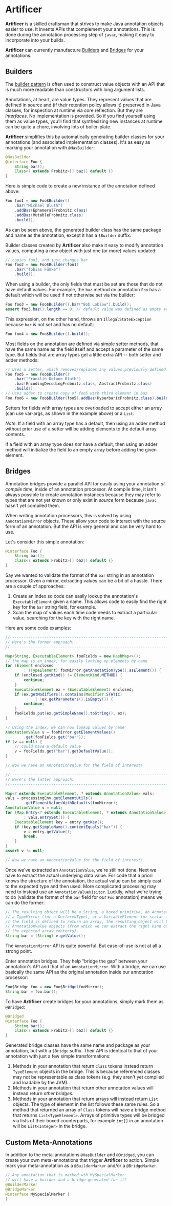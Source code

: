 # Artificer
**Artificer** is a skilled craftsman that strives to make Java annotation objects easier to use. It invents APIs that complement your annotations. This is done during the annotation processing step of `javac`, making it easy to incorporate into your builds.

**Artificer** can currently manufacture [Builders](#builders) and [Bridges](#bridges) for your annotations.

## Builders
The [builder pattern](https://en.wikipedia.org/wiki/Builder_pattern) is often used to construct value objects with an API that is much more readable than constructors with long argument lists.

Annotations, at heart, are value types. They represent values that are defined in source and (if their retention policy allows it) preserved in Java classes, for inspection at runtime via core reflection. But they are *interfaces*. No implementation is provided. So if you find yourself using them as value types, you'll find that synthesizing new instances at runtime can be quite a chore, involving lots of boiler-plate.

**Artificer** simplifies this by automatically generating builder classes for your annotations (and associated implementation classes). It's as easy as marking your annotation with `@HasBuilder`:

```java
@HasBuilder
@interface Foo {
	String bar();
	Class<? extends Frobitz>[] baz() default {}
}
```

Here is simple code to create a new instance of the annotation defined above:

```java
Foo foo1 = new Foo$Builder()
    .bar("Michael Bluth")
    .addBaz(EphemeralFrobnitz.class)
    .addBaz(MutableFrobnitz.class)
    .build();
```

As can be seen above, the generated builder class has the same package and name as the annotation, except it has a `$Builder` suffix.

Builder classes created by **Artificer** also make it easy to modify annotation values, computing a new object with just one (or more) values updated:

```java
// copies foo1, and just changes bar
Foo foo2 = new Foo$Builder(foo1)
    .bar("Tobias Fünke")
    .build();
```

When using a builder, the only fields that must be set are those that do not have default values. For example, the `baz` method on annotation `Foo` has a default which will be used if not otherwise set via the builder:

```java
Foo foo3 = new Foo$Builder().bar("Bob Loblaw").build();
assert foo3.baz().length == 0; // default value was defined as empty array
```

This expression, on the other hand, throws an `IllegalStateException` because `bar` is not set and has no default:

```java
Foo foo4 = new Foo$Builder().build();
```

Most fields on the annotation are defined via simple setter methods, that have the same name as the field itself and accept a parameter of the same type. But fields that are array types get a little extra API -- both setter and adder methods:

```java
// Uses a setter, which removes/replaces any values previously defined
Foo foo5 = new Foo$Builder()
    .bar("Franklin Delano Bluth")
    .baz(EncodingDecodingFrobnitz.class, AbstractFrobnitz.class)
    .build();
// Uses adder to create copy of foo5 with third element in baz
Foo foo6 = new Foo$Builder(foo5).addBaz(HyperbaricFrobnitz.class).build();
```

Setters for fields with array types are overloaded to accept either an array (can use var-args, as shown in the example above) or a `List`.

*Note*: If a field with an array type has a default, then using an adder method without prior use of a setter will be adding elements to the default array contents.

If a field with an array type does *not* have a default, then using an adder method will initialize the field to an empty array before adding the given element.

## Bridges
Annotation bridges provide a parallel API for easily using your annotation *at compile time*, inside of an annotation processor. At compile time, it isn't always possible to create annotation instances because they may refer to types that are not yet known or only exist in *source* form because `javac` hasn't yet compiled them.

When writing annotation processors, this is solved by using `AnnotationMirror` objects. These allow your code to interact with the source form of an annotation. But the API is very general and can be very hard to use.

Let's consider this simple annotation:
```java
@interface Foo {
    String bar();
    Class<? extends Frobitz>[] baz() default {}
}
```

Say we wanted to validate the format of the `bar` string in an annotation processor. Given a mirror, extracting values can be a bit of a hassle. There are a couple of approaches:

1. Create an index so code can easily lookup the annotation's `ExecutableElement` given a name. This allows code to easily find the right key for the `bar` string field, for example.
2. Scan the map of values each time code needs to extract a particular value, searching for the key with the right name.

Here are some code examples:
```java
//---------------------------------------------------------------------
// Here's the former approach:
//---------------------------------------------------------------------

Map<String, ExecutableElement> fooFields = new HashMap<>();
// the map is an index, for easily looking up elements by name
for (Element enclosed
        : (TypeElement) fooMirror.getAnnotationType().asElement()) {
    if (enclosed.getKind() != ElementKind.METHOD) {
        continue;
    }
    ExecutableElement ex = (ExecutableElement) enclosed;
    if (ex.getModifiers().contains(Modifier.STATIC)
            || !ex.getParameters().isEmpty()) {
        continue;
    }
    fooFields.put(ex.getSimpleName().toString(), ex);
}

// Using the index, we can now lookup values by name
AnnotationValue v = fooMirror.getElementValues()
        .get(fooFields.get("bar"));
if (v == null) {
    // could have a default value
    v = fooFields.get("bar").getDefaultValue();
}

// Now we have an AnnotationValue for the field of interest!

//---------------------------------------------------------------------
// Here's the latter approach:
//---------------------------------------------------------------------

Map<? extends ExecutableElement, ? extends AnnotationValue> vals;
vals = processingEnv.getElementUtils()
        .getElementValuesWithDefaults(fooMirror);
AnnotationValue v = null;
for (Map.Entry<? extends ExecutableElement, ? extends AnnotationValue> entry
        : vals.entrySet()) {
    ExecutableElement key = entry.getKey();
    if (key.getSimpleName().contentEquals("bar")) {
        v = entry.getValue();
        break;
    }
}
assert v != null;

// Now we have an AnnotationValue for the field of interest!
```

Once we've extracted an `AnnotationValue`, we're still not done. Next we have to extract the actual underlying data value. For code that a priori knows the structure of the annotation, the actual value can be simply cast to the expected type and then used. More complicated processing may need to instead use an `AnnotationValueVisitor`. Luckily, what we're trying to do (validate the format of the `bar` field for our `Foo` annotation) means we can do the former:
```java
// The resulting object will be a String, a boxed primitive, an AnnotationMirror,
// a TypeMirror (for a DeclaredType), or a VariableElement for scalar fields. If
// the field is defined to return an array, the resulting object will be a List of
// AnnotationValue objects (from which we can extract the right kind of value for
// the expected array contents).
String bar = (String) v.getValue();
```

The `AnnotationMirror` API is quite powerful. But ease-of-use is not at all a strong point.

Enter annotation bridges. They help "bridge the gap" between your annotation's API and that of an `AnnotationMirror`. With a bridge, we can use basically the same API as the original annotation inside our annotation processor:
```java
Foo$Bridge foo = new Foo$Bridge(fooMirror);
String bar = foo.bar();
```

To have **Artificer** create bridges for your annotations, simply mark them as `@Bridged`:

```java
@Bridged
@interface Foo {
    String bar();
    Class<? extends Frobitz>[] baz() default {}
}
```

Generated bridge classes have the same name and package as your annotation, but with a `$Bridge` suffix. Their API is identical to that of your annotation with just a few simple transformations:

1. Methods in your annotation that return `Class` tokens instead return `TypeElement` objects in the bridge. This is because referenced classes may not be representable as class tokens (e.g. they aren't yet compiled and loadable by the JVM).
3. Methods in your annotation that return other annotation values will instead return *other bridges*.
4. Methods in your annotation that return arrays will instead return `List` objects. The type of element in the list follows these same rules. So a method that returned an array of `Class` tokens will have a bridge method that returns `List<TypeElement>`. Arrays of primitive types will be bridged via lists of their boxed counterparts, for example `int[]` in an annotation will be `List<Integer>` in the bridge.

## Custom Meta-Annotations
In addition to the meta-annotations `@HasBuilder` and `@Bridged`, you can create your own meta-annotations that trigger **Artificer** to action. Simple mark your meta-annotation as a `@BuilderMarker` and/or a `@BridgeMarker`.

```java
// Any annotation that is marked wth MySpecialMarker
// will have a builder and a bridge generated for it!
@BuilderMarker
@BridgeMarker
@interface MySpecialMarker {
}
```